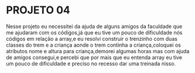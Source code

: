 # PROJETO 04

Nesse projeto eu necessitei da ajuda de alguns amigos da faculdade que me ajudaram com os códigos,já que eu tive um pouco de dificuldade nós códigos em relação a array,e eu resolvi construir o trenzinho com duas classes do trem e a criança aonde o trem continha a criança,coloquei os atributos nome e altura para criança,demorei algumas horas mas com ajuda de amigos consegui,e percebi que por mais que eu entenda array eu tive um pouco de dificuldade e preciso no recesso dar uma treinada nisso.
